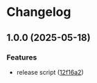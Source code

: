 # Changelog

## 1.0.0 (2025-05-18)


### Features

* release script ([12f16a2](https://github.com/Dzhodddi/htmx-Go/commit/12f16a256749572f6d3a3b1e1b5e5add07ffe9b4))
